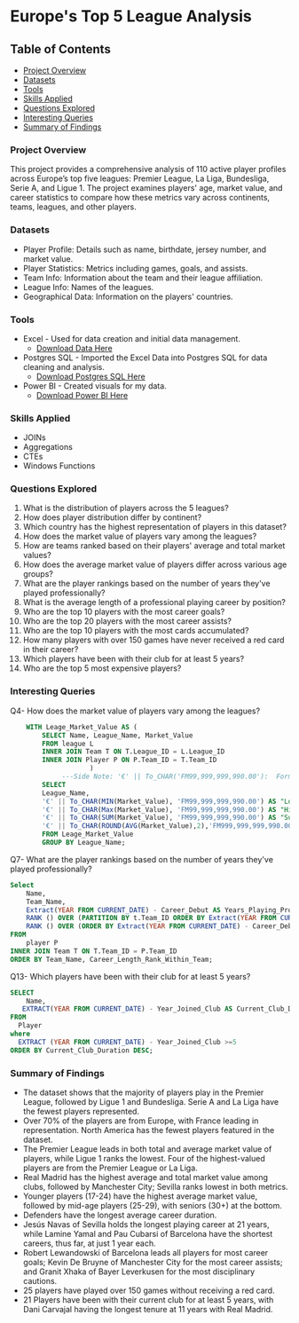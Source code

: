 # Europe's Top 5 League Analysis 

## Table of Contents

- [Project Overview](#project-overview)
- [Datasets](#datasets)
- [Tools](#tools)
- [Skills Applied](#skills-applied)
- [Questions Explored](#questions-explored)
- [Interesting Queries](#interesting-queries)
- [Summary of Findings](#summary-of-findings)


### Project Overview
This project provides a comprehensive analysis of 110 active player profiles across Europe’s top five leagues: Premier League, La Liga, Bundesliga, Serie A, and Ligue 1. The project examines players' age, market value, and career statistics to compare how these metrics vary across continents, teams, leagues, and other players.

### Datasets
- Player Profile: Details such as name, birthdate, jersey number, and market value.
- Player Statistics: Metrics including games, goals, and assists.
- Team Info: Information about the team and their league affiliation.
- League Info: Names of the leagues.
- Geographical Data: Information on the players' countries.

  
### Tools
- Excel - Used for data creation and initial data management.
  - [Download Data Here](https://www.kaggle.com/datasets/collinsemensah/europes-top-5-league-player-analysis)
- Postgres SQL - Imported the Excel Data into Postgres SQL for data cleaning and analysis.
    - [Download Postgres SQL Here](https://www.postgresql.org/download/windows/)
- Power BI - Created visuals for my data.
  	- [Download Power BI Here](https://www.microsoft.com/en-us/power-platform/products/power-bi/downloads)
 
### Skills Applied
- JOINs
- Aggregations
- CTEs
- Windows Functions

### Questions Explored 
1. What is the distribution of players across the 5 leagues?
2. How does player distribution differ by continent?
3. Which country has the highest representation of players in this dataset?
4. How does the market value of players vary among the leagues?
5. How are teams ranked based on their players' average and total market values?
6. How does the average market value of players differ across various age groups?
7. What are the player rankings based on the number of years they've played professionally?
8. What is the average length of a professional playing career by position?
9. Who are the top 10 players with the most career goals?
10. Who are the top 20 players with the most career assists?
11. Who are the top 10 players with the most cards accumulated?
12. How many players with over 150 games have never received a red card in their career?
13. Which players have been with their club for at least 5 years?
14. Who are the top 5 most expensive players?

### Interesting Queries
Q4- How does the market value of players vary among the leagues?

```` SQL
 	WITH Leage_Market_Value AS (
		SELECT Name, League_Name, Market_Value
		FROM league L
		INNER JOIN Team T ON T.League_ID = L.League_ID
		INNER JOIN Player P ON P.Team_ID = T.Team_ID
					)
			 ---Side Note: '€' || To_CHAR('FM99,999,999,990.00'):  Formats the value with a Euro symbol and two decimal places
		SELECT 
		League_Name,
		'€' || To_CHAR(MIN(Market_Value), 'FM99,999,999,990.00') AS "Lowest Market Value", 
		'€' || To_CHAR(Max(Market_Value), 'FM99,999,999,990.00') AS "Highest Market Value", 	
		'€' || To_CHAR(SUM(Market_Value), 'FM99,999,999,990.00') AS "Sum Market Value", 	
		'€' || To_CHAR(ROUND(AVG(Market_Value),2),'FM999,999,999,990.00')  AS "Average Market Value" 
		FROM Leage_Market_Value 
		GROUP BY League_Name;
````
Q7- What are the player rankings based on the number of years they've played professionally?
```` SQL
Select
	Name,
	Team_Name, 
	Extract(YEAR FROM CURRENT_DATE) - Career_Debut AS Years_Playing_Professional,
	RANK () OVER (PARTITION BY t.Team_ID ORDER BY Extract(YEAR FROM CURRENT_DATE) - 		Career_Debut DESC) AS Career_Length_Rank_Within_Team,
	RANK () OVER (ORDER BY Extract(YEAR FROM CURRENT_DATE) - Career_Debut DESC) AS Overall_Ranking
FROM
	player P
INNER JOIN Team T ON T.Team_ID = P.Team_ID
ORDER BY Team_Name, Career_Length_Rank_Within_Team;
````
Q13- Which players have been with their club for at least 5 years?
```` SQL
SELECT
    Name,
   EXTRACT(YEAR FROM CURRENT_DATE) - Year_Joined_Club AS Current_Club_Duration
FROM
  Player 
where
  EXTRACT (YEAR FROM CURRENT_DATE) - Year_Joined_Club >=5
ORDER BY Current_Club_Duration DESC;
````

### Summary of Findings
- The dataset shows that the majority of players play in the Premier League, followed by Ligue 1 and Bundesliga. Serie A and La Liga have the fewest players represented.
- Over 70% of the players are from Europe, with France leading in representation. North America has the fewest players featured in the dataset.
- The Premier League leads in both total and average market value of players, while Ligue 1 ranks the lowest. Four of the highest-valued players are from the Premier League or La Liga.
- Real Madrid has the highest average and total market value among clubs, followed by Manchester City; Sevilla ranks lowest in both metrics.
- Younger players (17-24) have the highest average market value, followed by mid-age players (25-29), with seniors (30+) at the bottom.
- Defenders have the longest average career duration.
- Jesús Navas of Sevilla holds the longest playing career at 21 years, while Lamine Yamal and Pau Cubarsi of Barcelona have the shortest careers, thus far, at just 1 year each.
- Robert Lewandowski of Barcelona leads all players for most career goals; Kevin De Bruyne of Manchester City for the most career assists; and Granit Xhaka of Bayer Leverkusen for the most disciplinary cautions.
- 25 players have played over 150 games without receiving a red card.
- 21 Players have been with their current club for at least 5 years, with Dani Carvajal having the longest tenure at 11 years with Real Madrid.

